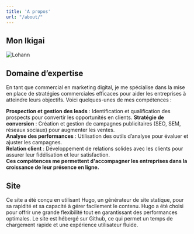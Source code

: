 ```yaml
---
title: 'A propos'
url: "/about/"
---
```


## Mon Ikigai 

![Lohann](../../static/images/icons/ikigai.png)



## Domaine d’expertise

En tant que commercial en marketing digital, je me spécialise dans la mise en place de stratégies commerciales efficaces pour aider les entreprises à atteindre leurs objectifs. Voici quelques-unes de mes compétences :

**Prospection et gestion des leads** : Identification et qualification des prospects pour convertir les opportunités en clients.
**Stratégie de conversion** : Création et gestion de campagnes publicitaires (SEO, SEM, réseaux sociaux) pour augmenter les ventes.  
**Analyse des performances** : Utilisation des outils d’analyse pour évaluer et ajuster les campagnes.  
**Relation client** : Développement de relations solides avec les clients pour assurer leur fidélisation et leur satisfaction.  
**Ces compétences me permettent d'accompagner les entreprises dans la croissance de leur présence en ligne.**

## Site

Ce site a été conçu en utilisant Hugo, un générateur de site statique, pour sa rapidité et sa capacité à gérer facilement le contenu. Hugo a été choisi pour offrir une grande flexibilité tout en garantissant des performances optimales. Le site est hébergé sur Github, ce qui permet un temps de chargement rapide et une expérience utilisateur fluide.







